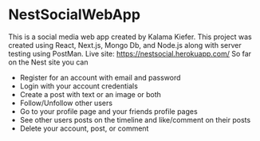 # NestSocialWebApp
This is a social media web app created by Kalama Kiefer.
This project was created using React, Next.js, Mongo Db, and Node.js along with server testing using PostMan.
Live site: https://nestsocial.herokuapp.com/
So far on the Nest site you can
 - Register for an account with email and password
 - Login with your account credentials
 - Create a post with text or an image or both
 - Follow/Unfollow other users
 - Go to your profile page and your friends profile pages
 - See other users posts on the timeline and like/comment on their posts
 - Delete your account, post, or comment
